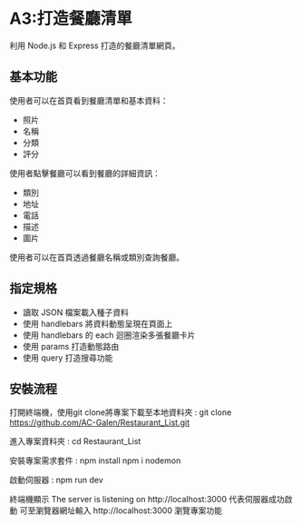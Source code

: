 # A3:打造餐廳清單

利用 Node.js 和 Express 打造的餐廳清單網頁。

## 基本功能

使用者可以在首頁看到餐廳清單和基本資料：

- 照片
- 名稱
- 分類
- 評分

使用者點擊餐廳可以看到餐廳的詳細資訊：

- 類別
- 地址
- 電話
- 描述
- 圖片

使用者可以在首頁透過餐廳名稱或類別查詢餐廳。

## 指定規格

- 讀取 JSON 檔案載入種子資料
- 使用 handlebars 將資料動態呈現在頁面上
- 使用 handlebars 的 each 迴圈渲染多張餐廳卡片
- 使用 params 打造動態路由
- 使用 query 打造搜尋功能

## 安裝流程

打開終端機，使用git clone將專案下載至本地資料夾 : 
git clone https://github.com/AC-Galen/Restaurant_List.git

進入專案資料夾 :
 cd Restaurant_List

安裝專案需求套件 : 
npm install 
npm i nodemon

啟動伺服器 : 
npm run dev

終端機顯示 The server is listening on http://localhost:3000 代表伺服器成功啟動 可至瀏覽器網址輸入 http://localhost:3000 瀏覽專案功能
